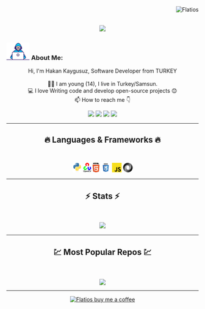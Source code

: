 <img align="right" src="https://visitor-badge.laobi.icu/badge?page_id=Flatios/Flatios" alt="Flatios">    

<h1 align="center">
  <a href="https://git.io/typing-svg">
    <img src="https://readme-typing-svg.herokuapp.com/?lines=I'm+FLATIOS;Nice+to+meet+you+%F0%9F%91%8B&center=true&size=30">
  </a>
</h1>
   
###  <img src="/images/Developer.gif" alt="developer gif"  height="45px">  About Me:
<p align="center">
  Hi, I'm Hakan Kaygusuz, Software Developer from TURKEY
  <br>
  <br>
  👨‍🎓 I am young (14), I live in Turkey/Samsun.
  <br>
  💻 I love Writing code and develop open-source projects 😊
  <br>
  📫 How to reach me 👇
</p>
<p align="center"> <a href="https://www.linkedin.com/in/hakankygsz"><img src="https://img.shields.io/badge/linkedin-%230077B5.svg?&style=for-the-badge&logo=linkedin&logoColor=white" height=23></a> <a href="mailto:teamflatios@gmail.com"><img src="https://img.shields.io/badge/Gmail-D14836?style=for-the-badge&logo=gmail&logoColor=white" height=23></a>
   <a href="https://twitter.com/Flatios256"><img src="https://img.shields.io/badge/Twitter-222222?style=for-the-badge&logo=twitter&logoColor=white" height=23></a>
   <a href="https://www.youtube.com/@flatios256"><img src="https://img.shields.io/badge/YouTube-FF0000?style=for-the-badge&logo=youtube&logoColor=white" height=23></a>
<hr>
<h2 align="center">🔥 Languages & Frameworks 🔥</h2><br>
<p align="center">
  <img title="Python" height="25" src="Images/python-original.svg">
  <img title="Opencv" height="25" src="Images/open-cv.svg">
  <img title="HTML5" height="25" src="Images/html5.svg">
  <img title="CSS" height="25" src="Images/css.svg">
  <img title="Javascript" height="25" src="Images/javascript.svg">
  <img title="JSON" height="25" src="Images/json.svg">
</p>
<hr>

<h2 align="center">⚡ Stats ⚡</h2>
<br>

<p align="center">
<a href="https://github.com/Flatios/">
      <img width=325  src="https://github-readme-stats.vercel.app/api/top-langs/?username=Flatios&hide=c%23&title_color=61dafb&text_color=ffffff&icon_color=61dafb&bg_color=20232a&langs_count=8&layout=compact&border_color=61dafb&hide_border=true" />
 </a>
</p>

<hr>
<h2 align="center">💹 Most Popular Repos 💹</h2>
<br>
<p align="center">
<a href="https://github.com/Flatios/Artificial-Intelligence-Pack/">
  <img width=300 align="center" src="https://github-readme-stats.vercel.app/api/pin/?username=Flatios&repo=Artificial-Intelligence-Pack&title_color=ffffff&text_color=c9cacc&icon_color=2bbc8a&bg_color=1d1f21" />
</a>   

</p>

<hr>
<p align="center">
  <a href="https://www.buymeacoffee.com/flatios" target="_blank" ><img src="https://www.buymeacoffee.com/assets/img/custom_images/orange-img.png" alt="Flatios buy me a coffee" width="230"></a>
</p>



